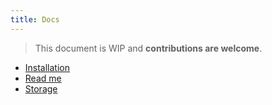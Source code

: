 ```yaml
---
title: Docs
---
```


> This document is WIP and **contributions are welcome**.

- [Installation](/docs/install)
- [Read me](/docs/readme)
- [Storage](/docs/storage)
